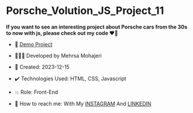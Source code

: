 # Porsche_Volution_JS_Project_11

**If you want to see an interesting project about Porsche cars from the 30s to now with js, please check out my code ♥️👀**



- 🔗 [Demo Project](https://mehrsa-mohajeri-developer.github.io/Porsche_Volution_JS_Project_11/)
  
- 👩🏻‍💻 Developed by Mehrsa Mohajeri

- 📆 Created: 2023-12-15

- ✔️ Technologies Used: HTML, CSS, Javascript

- 💥 Role: Front-End

- 📲 How to reach me: With My [INSTAGRAM](https://www.instagram.com/mehrsa_mohajeri_developer) And [LINKEDIN](https://www.linkedin.com/in/mehrsa-mohajeri-developer)
  

